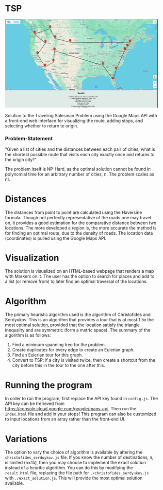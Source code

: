 # TSP

![image info](cover_image.png)

Solution to the Traveling Salesman Problem using the Google Maps API with a front-end web interface for visualizing the route, adding stops, and selecting whether to return to origin.

### Problem-Statement

"Given a list of cities and the distances between each pair of cities, what is the shortest possible route that visits each city exactly once and returns to the origin city?"

The problem itself is NP-Hard, as the optimal solution cannot be found in polynomial time for an arbitrary number of cities, n. The problem scales as n!.

# Distances

The distances from point to point are calculated using the Haversine formula. Though not perfectly representative of the roads one may travel on, it provides a good estimation for the comparative distance between two locations. The more developed a region is, the more accurate the method is for finding an optimal route, due to the density of roads. The location data (coordinates) is pulled using the Google Maps API.

# Visualization

The solution is visualized on an HTML-based webpage that renders a map with Markers on it. The user has the option to search for places and add to a list (or remove from) to later find an optimal traversal of the locations.

# Algorithm

The primary heuristic algorithm used is the algorithm of Christofides and Serdyukov. This is an algorithm that provides a tour that is at most 1.5x the most optimal solution, provided that the location satisfy the triangle inequality and are symmetric (form a metric space). The summary of the algorithm is as follows:

1. Find a minimum spanning tree for the problem.
2. Create duplicates for every edge to create an Eulerian graph.
3. Find an Eulerian tour for this graph.
4. Convert to TSP: if a city is visited twice, then create a shortcut from the city before this in the tour to the one after this.

# Running the program

In order to run the program, first replace the API key found in `config.js`. The API key can be trerieved from https://console.cloud.google.com/google/maps-api. Then run the `index.html` file and add in your stops! This program can also be customized to input locations from an array rather than the front-end UI.

# Variations

The option to vary the choice of algorithm is available by altering the `christofides_serduykov.js` file. If you know the number of destinations, n, is limited (n≤15), then you may choose to implement the exact solution instead of a heuritic algorithm. You can do this by modifying the `result.html` file, replacing the file path for `./christofides_serdyukov.js` with `./exact_solution.js`. This will provide the most optimal solution available.
